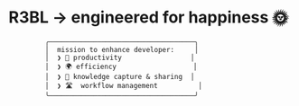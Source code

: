 # R3BL → engineered for happiness 🌞




             ╭────────────────────────────────────╮
             │  mission to enhance developer:     │
             │  ❯ 🚀 productivity                 │
             │  ❯ 🌍 efficiency                   │
             │  ❯ 📖 knowledge capture & sharing  │
             │  ❯ 🛣️  workflow management          │
             ╰────────────────────────────────────╯